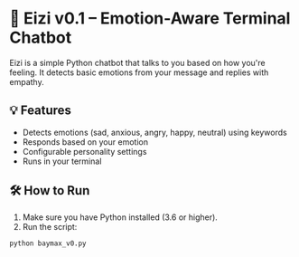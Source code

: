 # 🤖 Eizi v0.1 – Emotion-Aware Terminal Chatbot

Eizi is a simple Python chatbot that talks to you based on how you're feeling. It detects basic emotions from your message and replies with empathy.

## 💡 Features

- Detects emotions (sad, anxious, angry, happy, neutral) using keywords
- Responds based on your emotion
- Configurable personality settings
- Runs in your terminal

## 🛠 How to Run

1. Make sure you have Python installed (3.6 or higher).
2. Run the script:

```bash
python baymax_v0.py
